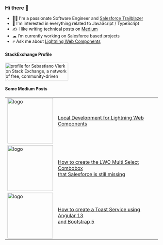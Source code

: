 ### Hi there 👋

- 👨‍💻 I'm a passionate Software Engineer and [Salesforce Trailblazer](https://trailblazer.me/id/svierk)
- 👀 I'm interested in everything related to JavaScript / TypeScript
- ✍️ I like writing technical posts on [Medium](https://medium.com/@svierk)
- ☁ I’m currently working on Salesforce based projects
- ⚡️ Ask me about [Lightning Web Components](https://developer.salesforce.com/docs/component-library/documentation/en/lwc)

#### StackExchange Profile

<a href="https://stackexchange.com/users/8147444/sebastiano-vierk"><img src="https://stackexchange.com/users/flair/8147444.png?theme=dark" width="208" height="58" alt="profile for Sebastiano Vierk on Stack Exchange, a network of free, community-driven Q&amp;A sites" title="profile for Sebastiano Vierk on Stack Exchange, a network of free, community-driven Q&amp;A sites" /></a>

#### Some Medium Posts

<table>
  <tr>
    <td>
      <a
        href="https://medium.com/@svierk/local-development-for-lightning-web-components-7a3fdc1c4b7d"
      >
        <img
          src="https://miro.medium.com/max/1400/1*p_ur6KygBopnRDmfjAHkrw.gif"
          alt="logo"
          width="150"
        />
      </a>
    </td>
    <td>
      <a
        href="https://medium.com/@svierk/local-development-for-lightning-web-components-7a3fdc1c4b7d"
        >Local Development for Lightning Web Components</a
      >
    </td>
  </tr>
  <tr>
    <td>
      <a
        href="https://medium.com/@svierk/how-to-create-the-lwc-multi-select-combobox-that-salesforce-is-still-missing-c7bf3a2850dd"
      >
        <img
          src="https://miro.medium.com/max/1400/1*dGy7GZY3ImyNC4jKHV0jwA.png"
          alt="logo"
          width="150"
        />
      </a>
    </td>
    <td>
      <a
        href="https://medium.com/@svierk/how-to-create-the-lwc-multi-select-combobox-that-salesforce-is-still-missing-c7bf3a2850dd"
        >How to create the LWC Multi Select Combobox <br />
        that Salesforce is still missing</a
      >
    </td>
  </tr>
  <tr>
    <td>
      <a
        href="https://medium.com/@svierk/how-to-create-a-toast-service-using-angular-13-and-bootstrap-5-494e5c66627"
      >
        <img
          src="https://miro.medium.com/max/1400/1*sEUYh4Mjj1KlLKyn6Iln8w.gif"
          alt="logo"
          width="150"
        />
      </a>
    </td>
    <td>
      <a
        href="https://medium.com/@svierk/how-to-create-a-toast-service-using-angular-13-and-bootstrap-5-494e5c66627"
        >How to create a Toast Service using Angular 13 <br />
        and Bootstrap 5</a
      >
    </td>
  </tr>
</table>
